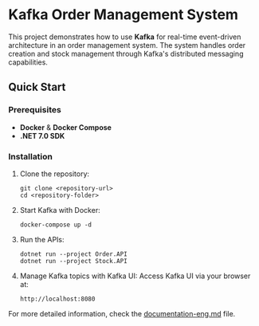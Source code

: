 # Kafka Order Management System

This project demonstrates how to use **Kafka** for real-time event-driven architecture in an order management system. The system handles order creation and stock management through Kafka's distributed messaging capabilities.

## Quick Start

### Prerequisites

- **Docker** & **Docker Compose**
- **.NET 7.0 SDK**

### Installation

1. Clone the repository:
    ```
    git clone <repository-url>
    cd <repository-folder>
    ```

2. Start Kafka with Docker:
    ```
    docker-compose up -d
    ```

3. Run the APIs:
    ```
    dotnet run --project Order.API
    dotnet run --project Stock.API
    ```

4. Manage Kafka topics with Kafka UI:
    Access Kafka UI via your browser at:
    ```
    http://localhost:8080
    ```

For more detailed information, check the [documentation-eng.md](./documentation-eng.md) file.
